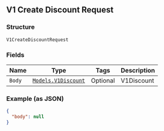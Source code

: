 ## V1 Create Discount Request

### Structure

`V1CreateDiscountRequest`

### Fields

| Name | Type | Tags | Description |
|  --- | --- | --- | --- |
| `Body` | [`Models.V1Discount`](/doc/models/v1-discount.md) | Optional | V1Discount |

### Example (as JSON)

```json
{
  "body": null
}
```

